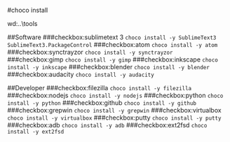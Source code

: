 #choco install

wd:..\tools

##Software
###checkbox:sublimetext 3
`choco install -y SublimeText3 SublimeText3.PackageControl`
###checkbox:atom
`choco install -y atom`
###checkbox:synctrayzor
`choco install -y synctrayzor`
###checkbox:gimp
`choco install -y gimp`
###checkbox:inkscape
`choco install -y inkscape`
###checkbox:blender
`choco install -y blender`
###checkbox:audacity
`choco install -y audacity`

##Developer
###checkbox:filezilla
`choco install -y filezilla`
###checkbox:nodejs
`choco install -y nodejs`
###checkbox:python
`choco install -y python`
###checkbox:github
`choco install -y github`
###checkbox:grepwin
`choco install -y grepwin`
###checkbox:virtualbox
`choco install -y virtualbox`
###checkbox:putty
`choco install -y putty`
###checkbox:adb
`choco install -y adb`
###checkbox:ext2fsd
`choco install -y ext2fsd`
